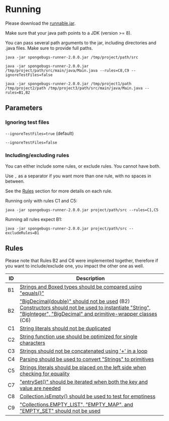 # Running

Please download the [runnable.jar](https://github.com/dvmarcilio/SpongeBugs/releases/download/2.0.0-final/spongebugs-runner-2.0.0.jar).

Make sure that your java path points to a JDK (version >= 8).

You can pass several path arguments to the jar, including directories and .java files. Make sure to provide full paths.

    java -jar spongebugs-runner-2.0.0.jar /tmp/project/path/src
    
    java -jar spongebugs-runner-2.0.0.jar /tmp/project/path/src/main/java/Main.java --rules=C8,C9 --ignoreTestFiles=false
    
    java -jar spongebugs-runner-2.0.0.jar /tmp/project1/path /tmp/project2/path /tmp/project3/path/src/main/java/Main.java --rules=B1,B2

## Parameters

### Ignoring test files

`--ignoreTestFiles=true` (default)

`--ignoreTestFiles=false`

### Including/excluding rules

You can either include some rules, or exclude rules. You cannot have both.

Use `,` as a separator if you want more than one rule, with no spaces in between.

See the [Rules](#rules) section for more details on each rule.

Running only with rules C1 and C5:

    java -jar spongebugs-runner-2.0.0.jar project/path/src --rules=C1,C5
  
Running all rules expect B1:

    java -jar spongebugs-runner-2.0.0.jar project/path/src --excludeRules=B1

## Rules

Please note that Rules B2 and C6 were implemented together, therefore if you want to include/exclude one, you impact the other one as well.

| ID   | Description                                   |
| ---- |-------------------------------------------------------------|
| B1   | [Strings and Boxed types should be compared using "equals()"](https://rules.sonarsource.com/java/type/Bug/RSPEC-4973) |
| B2   | ["BigDecimal(double)" should not be used](https://rules.sonarsource.com/java/type/Bug/RSPEC-2111) (B2) <br/> [Constructors should not be used to instantiate "String", "BigInteger", "BigDecimal" and primitive-wrapper classes](https://rules.sonarsource.com/java/type/Code%20Smell/RSPEC-2129) (C6) |
| C1   | [String literals should not be duplicated](https://rules.sonarsource.com/java/type/Code%20Smell/RSPEC-1192)     |
| C2   | [String function use should be optimized for single characters](https://rules.sonarsource.com/java/type/Code%20Smell/RSPEC-3027) |
| C3   | [Strings should not be concatenated using '+' in a loop](https://rules.sonarsource.com/java/type/Code%20Smell/RSPEC-1643) |
| C4   | [Parsing should be used to convert "Strings" to primitives](https://rules.sonarsource.com/java/type/Code%20Smell/RSPEC-2130) |
| C5   | [Strings literals should be placed on the left side when checking for equality](https://rules.sonarsource.com/java/type/Code%20Smell/RSPEC-1132) |
| C7   | ["entrySet()" should be iterated when both the key and value are needed](https://rules.sonarsource.com/java/type/Code%20Smell/RSPEC-2864) |
| C8   | [Collection.isEmpty() should be used to test for emptiness](https://rules.sonarsource.com/java/type/Code%20Smell/RSPEC-1155) |
| C9   | ["Collections.EMPTY_LIST", "EMPTY_MAP", and "EMPTY_SET" should not be used](https://rules.sonarsource.com/java/type/Code%20Smell/RSPEC-1596) |
